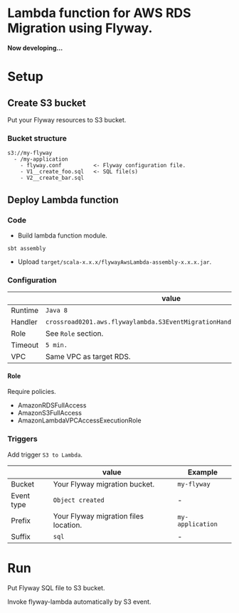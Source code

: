 Lambda function for AWS RDS Migration using Flyway.
====
 
**Now developing...**

# Setup

## Create S3 bucket

Put your Flyway resources to S3 bucket.
 
### Bucket structure

```
s3://my-flyway
  - /my-application
    - flyway.conf          <- Flyway configuration file.
    - V1__create_foo.sql   <- SQL file(s)
    - V2__create_bar.sql
```

## Deploy Lambda function

### Code

* Build lambda function module.
```
sbt assembly
```

* Upload `target/scala-x.x.x/flywayAwsLambda-assembly-x.x.x.jar`.

### Configuration

||value|
|----|----|
|Runtime|`Java 8`|
|Handler|`crossroad0201.aws.flywaylambda.S3EventMigrationHandler::handleRequest`|
|Role|See `Role` section.|
|Timeout|`5 min.`|
|VPC|Same VPC as target RDS.|

#### Role

Require policies.

* AmazonRDSFullAccess
* AmazonS3FullAccess
* AmazonLambdaVPCAccessExecutionRole

### Triggers

Add trigger `S3 to Lambda`.

||value|Example|
|----|----|----|
|Bucket|Your Flyway migration bucket.|`my-flyway`|
|Event type|`Object created`|-|
|Prefix|Your Flyway migration files location.|`my-application`|
|Suffix|`sql`|-|


# Run

Put Flyway SQL file to S3 bucket.

Invoke flyway-lambda automatically by S3 event.
